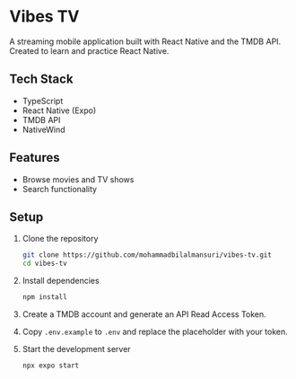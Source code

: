 # Vibes TV

A streaming mobile application built with React Native and the TMDB API. Created to learn and practice React Native.

## Tech Stack

- TypeScript
- React Native (Expo)
- TMDB API
- NativeWind

## Features

- Browse movies and TV shows
- Search functionality

## Setup

1. Clone the repository

   ```bash
   git clone https://github.com/mohammadbilalmansuri/vibes-tv.git
   cd vibes-tv
   ```

2. Install dependencies

   ```bash
   npm install
   ```

3. Create a TMDB account and generate an API Read Access Token.

4. Copy `.env.example` to `.env` and replace the placeholder with your token.

5. Start the development server
   ```bash
   npx expo start
   ```
